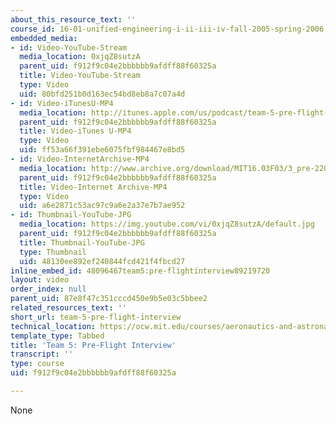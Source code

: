 ```yaml
---
about_this_resource_text: ''
course_id: 16-01-unified-engineering-i-ii-iii-iv-fall-2005-spring-2006
embedded_media:
- id: Video-YouTube-Stream
  media_location: 0xjqZ8sutzA
  parent_uid: f912f9c04e2bbbbbb9afdff88f60325a
  title: Video-YouTube-Stream
  type: Video
  uid: 80bfd251b0d163ec54bd8eb8a7c07a4d
- id: Video-iTunesU-MP4
  media_location: http://itunes.apple.com/us/podcast/team-5-pre-flight-interview/id354868963?i=80690317
  parent_uid: f912f9c04e2bbbbbb9afdff88f60325a
  title: Video-iTunes U-MP4
  type: Video
  uid: ff53a66f391ebe6075fbf984467e8bd5
- id: Video-InternetArchive-MP4
  media_location: http://www.archive.org/download/MIT16.03F03/3_pre-220k.mp4
  parent_uid: f912f9c04e2bbbbbb9afdff88f60325a
  title: Video-Internet Archive-MP4
  type: Video
  uid: a6e2871c53ac97c9a6e2a37e7b7ae952
- id: Thumbnail-YouTube-JPG
  media_location: https://img.youtube.com/vi/0xjqZ8sutzA/default.jpg
  parent_uid: f912f9c04e2bbbbbb9afdff88f60325a
  title: Thumbnail-YouTube-JPG
  type: Thumbnail
  uid: 48130ee892ef240844fcd421f4fbcd27
inline_embed_id: 48096467team5:pre-flightinterview89219720
layout: video
order_index: null
parent_uid: 87e8f47c351cccd450e9b5e03c5bbee2
related_resources_text: ''
short_url: team-5-pre-flight-interview
technical_location: https://ocw.mit.edu/courses/aeronautics-and-astronautics/16-01-unified-engineering-i-ii-iii-iv-fall-2005-spring-2006/systems-labs-04/team-5-pre-flight-interview
template_type: Tabbed
title: 'Team 5: Pre-Flight Interview'
transcript: ''
type: course
uid: f912f9c04e2bbbbbb9afdff88f60325a

---
```

None